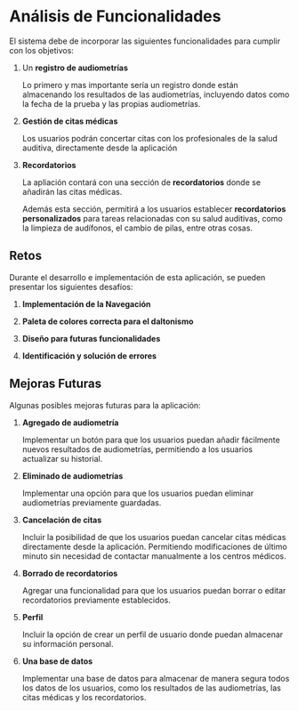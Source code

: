 # Análisis de Funcionalidades

El sistema debe de incorporar las siguientes funcionalidades para cumplir con los objetivos:

1. Un **registro de audiometrías**

    Lo primero y mas importante sería un registro donde están almacenando los resultados de las audiometrías, incluyendo datos como la fecha de la prueba y las propias audiometrías.

2. **Gestión de citas médicas**

    Los usuarios podrán concertar citas con los profesionales de la salud auditiva, directamente desde la aplicación

3. **Recordatorios**

    La apliación contará con una sección de **recordatorios** donde se añadirán las citas médicas.

    Además esta sección, permitirá a los usuarios establecer **recordatorios personalizados** para tareas relacionadas con su salud auditivas, como la limpieza de audífonos, el cambio de pilas, entre otras cosas.


## Retos

Durante el desarrollo e implementación de esta aplicación, se pueden presentar los siguientes desafíos:

1. **Implementación de la Navegación**

2. **Paleta de colores correcta para el daltonismo**

3. **Diseño para futuras funcionalidades**

4. **Identificación y solución de errores**
## Mejoras Futuras

Algunas posibles mejoras futuras para la aplicación:

1. **Agregado de audiometría**
    
    Implementar un botón para que los usuarios puedan añadir fácilmente nuevos resultados de audiometrías, permitiendo a los usuarios actualizar su historial.

2. **Eliminado de audiometrías**

    Implementar una opción para que los usuarios puedan eliminar audiometrías previamente guardadas.

3. **Cancelación de citas**

    Incluir la posibilidad de que los usuarios puedan cancelar citas médicas directamente desde la aplicación. Permitiendo modificaciones de último minuto sin necesidad de contactar manualmente a los centros médicos.

4. **Borrado de recordatorios**

    Agregar una funcionalidad para que los usuarios puedan borrar o editar recordatorios previamente establecidos.

5. **Perfil**

    Incluir la opción de crear un perfil de usuario donde puedan almacenar su información personal.

6. **Una base de datos**

    Implementar una base de datos para almacenar de manera segura todos los datos de los usuarios, como los resultados de las audiometrías, las citas médicas y los recordatorios. 
